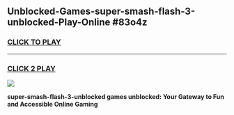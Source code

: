 
## Unblocked-Games-super-smash-flash-3-unblocked-Play-Online #83o4z
<h3>
<a href="https://news.freeplayer.one?title=super-smash-flash-3-unblocked&ref=3">CLICK TO PLAY</a></h3>
<hr>

<h3>
<a href="https://news.freeplayer.one?title=super-smash-flash-3-unblocked&ref=3">CLICK 2 PLAY</a>
  
</h3>

<a href="https://news.freeplayer.one?title=super-smash-flash-3-unblocked&ref=3"><img src="https://clearcache.store/games.png"></a>


**super-smash-flash-3-unblocked games unblocked: Your Gateway to Fun and Accessible Online Gaming**
